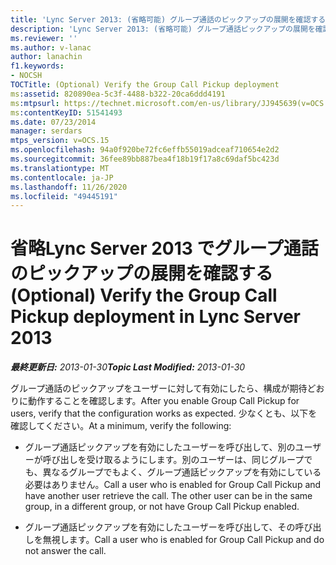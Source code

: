 ```yaml
---
title: 'Lync Server 2013: (省略可能) グループ通話のピックアップの展開を確認する'
description: 'Lync Server 2013: (省略可能) グループ通話ピックアップの展開を確認します。'
ms.reviewer: ''
ms.author: v-lanac
author: lanachin
f1.keywords:
- NOCSH
TOCTitle: (Optional) Verify the Group Call Pickup deployment
ms:assetid: 820890ea-5c3f-4488-b322-20ca6ddd4191
ms:mtpsurl: https://technet.microsoft.com/en-us/library/JJ945639(v=OCS.15)
ms:contentKeyID: 51541493
ms.date: 07/23/2014
manager: serdars
mtps_version: v=OCS.15
ms.openlocfilehash: 94a0f920be72fc6effb55019adceaf710654e2d2
ms.sourcegitcommit: 36fee89bb887bea4f18b19f17a8c69daf5bc423d
ms.translationtype: MT
ms.contentlocale: ja-JP
ms.lasthandoff: 11/26/2020
ms.locfileid: "49445191"
---
```

# <a name="optional-verify-the-group-call-pickup-deployment-in-lync-server-2013"></a><span data-ttu-id="8ca2a-103">省略Lync Server 2013 でグループ通話のピックアップの展開を確認する</span><span class="sxs-lookup"><span data-stu-id="8ca2a-103">(Optional) Verify the Group Call Pickup deployment in Lync Server 2013</span></span>

<div data-xmlns="http://www.w3.org/1999/xhtml">

<div class="topic" data-xmlns="http://www.w3.org/1999/xhtml" data-msxsl="urn:schemas-microsoft-com:xslt" data-cs="https://msdn.microsoft.com/">

<div data-asp="https://msdn2.microsoft.com/asp">



</div>

<div id="mainSection">

<div id="mainBody"><span data-ttu-id="8ca2a-104">

<span> </span></span><span class="sxs-lookup"><span data-stu-id="8ca2a-104">

<span> </span></span></span>

<span data-ttu-id="8ca2a-105">_**最終更新日:** 2013-01-30_</span><span class="sxs-lookup"><span data-stu-id="8ca2a-105">_**Topic Last Modified:** 2013-01-30_</span></span>

<span data-ttu-id="8ca2a-106">グループ通話のピックアップをユーザーに対して有効にしたら、構成が期待どおりに動作することを確認します。</span><span class="sxs-lookup"><span data-stu-id="8ca2a-106">After you enable Group Call Pickup for users, verify that the configuration works as expected.</span></span> <span data-ttu-id="8ca2a-107">少なくとも、以下を確認してください。</span><span class="sxs-lookup"><span data-stu-id="8ca2a-107">At a minimum, verify the following:</span></span>

  - <span data-ttu-id="8ca2a-p102">グループ通話ピックアップを有効にしたユーザーを呼び出して、別のユーザーが呼び出しを受け取るようにします。別のユーザーは、同じグループでも、異なるグループでもよく、グループ通話ピックアップを有効にしている必要はありません。</span><span class="sxs-lookup"><span data-stu-id="8ca2a-p102">Call a user who is enabled for Group Call Pickup and have another user retrieve the call. The other user can be in the same group, in a different group, or not have Group Call Pickup enabled.</span></span>

  - <span data-ttu-id="8ca2a-110">グループ通話ピックアップを有効にしたユーザーを呼び出して、その呼び出しを無視します。</span><span class="sxs-lookup"><span data-stu-id="8ca2a-110">Call a user who is enabled for Group Call Pickup and do not answer the call.</span></span>

<span data-ttu-id="8ca2a-111"></div>

<span> </span>

</div>

</div>

</span><span class="sxs-lookup"><span data-stu-id="8ca2a-111"></div>

<span> </span>

</div>

</div>

</span></span></div>


